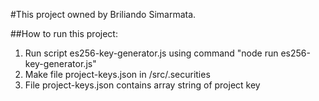 #This project owned by Briliando Simarmata.

##How to run this project:

1. Run script es256-key-generator.js using command "node run es256-key-generator.js"
2. Make file project-keys.json in /src/.securities
3. File project-keys.json contains array string of project key
